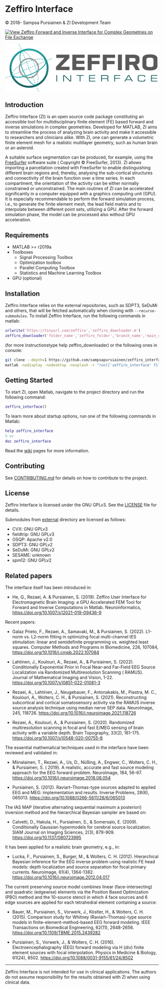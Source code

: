 # Zeffiro Interface

© 2018- Sampsa Pursiainen & ZI Development Team

[![View Zeffiro Forward and Inverse Interface for Complex Geometries on File Exchange](https://www.mathworks.com/matlabcentral/images/matlab-file-exchange.svg)](https://se.mathworks.com/matlabcentral/fileexchange/68285-zeffiro-forward-and-inverse-interface-for-complex-geometries)

![Zeffiro Interface Logo](fig/zeffiro_logo.png)

## Introduction

Zeffiro Interface (ZI) is an open source code package constituting an accessible tool for
multidisciplinary finite element (FE) based forward and inverse simulations in complex geometries.
Developed for MATLAB, ZI aims to streamline the process of analyzing brain activity and make it
accessible to researchers and clinicians alike. With ZI, one can generate a volumetric finite
element mesh for a realistic multilayer geometry, such as human brain or an asteroid.

A suitable surface segmentation can be produced, for example, using
the [FreeSurfer](https://surfer.nmr.mgh.harvard.edu/) software suite (
Copyright © FreeSurfer, 2013). ZI allows importing a parcellation created with FreeSurfer to enable
distinguishing different brain regions and, thereby, analysing the sub-cortical structures and
connectivity of the brain function over a time series. In each compartment, the orientation of the
activity can be either normally constrained or unconstrained. The main routines of ZI can be
accelerated significantly in a computer equipped with a graphics computing unit (GPU). It is
especially recommendable to perform the forward simulation process, i.e., to generate the finite
element mesh, the lead field matrix and to interpolate between different point sets, utilizing a
GPU. After the forward simulation phase, the model can be processed also without GPU acceleration.

## Requirements

- MATLAB >= r2019a
- Toolboxes
    - Signal Processing Toolbox
    - Optimization toolbox
    - Parallel Computing Toolbox
    - Statistics and Machine Learning Toolbox
- GPU (optional)

## Installation

Zeffiro Interface relies on the external repositories, such as SDPT3, SeDuMi and others, that will
be fetched automatically when cloning with `--recurse-submodules`. To install Zeffiro Interface, run
the following commands in matlab:

```matlab
urlwrite('https://tinyurl.com/zeffiro','zeffiro_downloader.m')
zeffiro_downloader('folder_name','zeffiro_folder','branch_name','main_development_branch')
```

(for more instructionstype help zeffiro_downloader) or the following ones in console:

```bash
git clone --depth=1 https://github.com/sampsapursiainen/zeffiro_interface.git
matlab -nodisplay -nodesktop -nosplash -r "run(['zeffiro_interface' filesep 'zeffiro_setup.m']); exit;"
```

## Getting Started

To start ZI, open Matlab, navigate to the project directory and run the following command:

```matlab
zeffiro_interface()
```

To learn more about startup options, run one of the following commands in Matlab:

```matlab
help zeffiro_interface
% or
doc zeffiro_interface
```

Read the [wiki](/wiki) pages for more information.

[//]: # (Links to video tutorials, example projects, and other learning resources.)

[//]: # (Main Features: An outline of the primary tools and functionalities available in the Zeffiro Interface, with links to more detailed documentation.)

[//]: # (Troubleshooting and Support: Guidance on how to address common issues, report bugs, and seek assistance from the community or developers.)

## Contributing

See [CONTRIBUTING.md](CONTRIBUTING.md) for details on how to contribute to the project.

## License

Zeffiro Interface is licensed under the GNU GPLv3.
See the [LICENSE](LICENSE) file for details.

Submodules from [external](external) directory are licensed as follows:

- CVX: GNU GPLv3
- fieldtrip: GNU GPLv3
- OSQP: Apache v2.0
- SDPT3: GNU GPLv2
- SeDuMi: GNU GPLv2
- SESAME: unknown
- spm12: GNU GPLv2

## Related papers

[//]: # (TODO: Add links to the papers.)

The interface itself has been introduced in:

- He, Q., Rezaei, A. & Pursiainen, S. (2019). Zeffiro User Interface for Electromagnetic Brain
  Imaging: a GPU Accelerated FEM Tool for Forward and Inverse Computations in Matlab.
  Neuroinformatics, https://doi.org/10.1007/s12021-019-09436-9

Recent papers:

- Galaz Prieto, F., Rezaei, A., Samavaki, M., & Pursiainen, S. (2022). L1-norm vs. L2-norm fitting
  in optimizing focal multi-channel tES stimulation: linear and semidefinite programming vs.
  weighted least squares. Computer Methods and Programs in Biomedicine, 226,
  107084, https://doi.org/10.1016/j.cmpb.2022.107084

- Lahtinen, J., Koulouri, A., Rezaei, A., & Pursiainen, S. (2022). Conditionally Exponential Prior
  in Focal Near-and Far-Field EEG Source Localization via Randomized Multiresolution Scanning (
  RAMUS). Journal of Mathematical Imaging and Vision,
  1-22. https://doi.org/10.1007/s10851-022-01081-3

- Rezaei, A., Lahtinen, J., Neugebauer, F., Antonakakis, M., Piastra, M. C., Koulouri, A., Wolters,
  C. H., & Pursiainen, S. (2021). Reconstructing subcortical and cortical somatosensory activity via
  the RAMUS inverse source analysis technique using median nerve SEP data. NeuroImage, 245, 118726.
  https://doi.org/10.1016/j.neuroimage.2021.118726

- Rezaei, A., Koulouri, A., & Pursiainen, S. (2020). Randomized multiresolution scanning in focal
  and fast E/MEG sensing of brain activity with a variable depth. Brain Topography, 33(2),
  161-175. https://doi.org/10.1007/s10548-020-00755-8

The essential mathematical techniques used in the interface have been reviewed and validated in:

- Miinalainen, T., Rezaei, A., Us, D., Nüßing, A., Engwer, C., Wolters, C. H., & Pursiainen, S. (
  2019). A realistic, accurate and fast source modeling approach for the EEG forward problem.
  NeuroImage, 184, 56-67. https://doi.org/10.1016/j.neuroimage.2018.08.054

- Pursiainen, S. (2012). Raviart–Thomas-type sources adapted to applied EEG and MEG: implementation
  and results. Inverse Problems, 28(6), 065013. https://doi.org/10.1088/0266-5611/28/6/065013

The IAS MAP (iterative alternating sequential maximum a posteriori) inversion method and the
hierarchical Bayesian sampler are based on:

- Calvetti, D., Hakula, H., Pursiainen, S., & Somersalo, E. (2009). Conditionally Gaussian
  hypermodels for cerebral source localization. SIAM Journal on Imaging Sciences, 2(3),
  879-909. https://doi.org/10.1137/080723995

It has been applied for a realistic brain geometry, e.g., in:

- Lucka, F., Pursiainen, S., Burger, M., & Wolters, C. H. (2012). Hierarchical Bayesian inference
  for the EEG inverse problem using realistic FE head models: depth localization and source
  separation for focal primary currents. Neuroimage, 61(4),
  1364-1382. https://doi.org/10.1016/j.neuroimage.2012.04.017

The current preserving source model combines linear (face-intersecting) and quadratic (edgewise)
elements via the Position Based Optimization (PBO) method and the 10-source stencil in which 4 face
sources and 6 edge sources are applied for each tetrahedral element containing a source:

- Bauer, M., Pursiainen, S., Vorwerk, J., Köstler, H., & Wolters, C. H. (2015). Comparison study for
  Whitney (Raviart–Thomas)-type source models in finite-element-method-based EEG forward modeling.
  IEEE Transactions on Biomedical Engineering, 62(11),
  2648-2656. https://doi.org/10.1109/TBME.2015.2439282

- Pursiainen, S., Vorwerk, J., & Wolters, C. H. (2016). Electroencephalography (EEG) forward
  modeling via H (div) finite element sources with focal interpolation. Physics in Medicine &
  Biology, 61(24), 8502. https://doi.org/10.1088/0031-9155/61/24/8502

---

Zeffiro Interface is not intended for use in clinical applications. The authors do not assume
responsibility for the results obtained with ZI when using clinical data.
